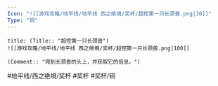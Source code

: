 ```yaml
---
Icon: "![[游戏攻略/地平线/地平线 西之绝境/奖杯/超控第一只长颈兽.png|30]]"
Type: "铜"
---
```

```ad-common-bronze-trophy
title: (Title:: "超控第一只长颈兽")
![[游戏攻略/地平线/地平线 西之绝境/奖杯/超控第一只长颈兽.png|100]]

(Comment:: "爬到长颈兽的头上，并获取它的信息。")
```

#地平线/西之绝境/奖杯 #奖杯 #奖杯/铜
